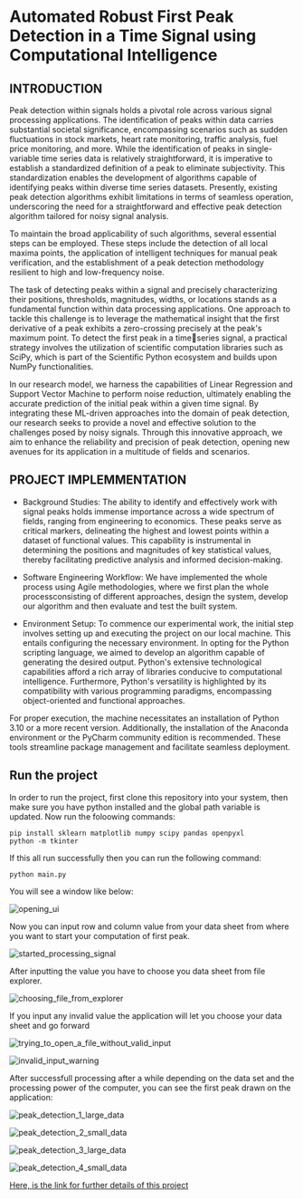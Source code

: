 # Automated Robust First Peak Detection in a Time Signal using Computational Intelligence

## INTRODUCTION
Peak detection within signals holds a pivotal role across various signal processing applications. The identification of peaks within data carries substantial societal significance, encompassing scenarios such as 
sudden fluctuations in stock markets, heart rate monitoring, traffic analysis, fuel price monitoring, and more. While the identification of peaks in single-variable time series data is relatively straightforward, 
it is imperative to establish a standardized definition of a peak to eliminate subjectivity. This standardization enables the development of algorithms capable of identifying peaks within diverse time series 
datasets. Presently, existing peak detection algorithms exhibit limitations in terms of seamless operation, underscoring the need for a straightforward and effective peak detection algorithm tailored for noisy signal 
analysis. 

To maintain the broad applicability of such algorithms, several essential steps can be employed. These steps include 
the detection of all local maxima points, the application of intelligent techniques for manual peak verification, and the establishment of a peak detection methodology resilient to 
high and low-frequency noise.

The task of detecting peaks within a signal and precisely characterizing their positions, thresholds, magnitudes, 
widths, or locations stands as a fundamental function within data processing applications. One approach to tackle this challenge is to leverage the mathematical insight that the first 
derivative of a peak exhibits a zero-crossing precisely at the peak's maximum point. To detect the first peak in a timeseries signal, a practical strategy involves the utilization of 
scientific computation libraries such as SciPy, which is part of the Scientific Python ecosystem and builds upon NumPy 
functionalities.

In our research model, we harness the capabilities of Linear Regression and Support Vector Machine to perform noise reduction, ultimately enabling the accurate prediction 
of the initial peak within a given time signal. By integrating these ML-driven approaches into the domain of peak detection, our research seeks to provide a novel and effective 
solution to the challenges posed by noisy signals. Through this innovative approach, we aim to enhance the reliability and precision of peak detection, opening new avenues for its 
application in a multitude of fields and scenarios.

## PROJECT IMPLEMMENTATION
- Background Studies:
 The ability to identify and effectively work with signal peaks holds immense importance across a wide spectrum of 
fields, ranging from engineering to economics. These peaks serve as critical markers, delineating the highest and lowest 
points within a dataset of functional values. This capability is instrumental in determining the positions and magnitudes of 
key statistical values, thereby facilitating predictive analysis and informed decision-making.

- Software Engineering Workflow:
 We have implemented the whole process using Agile methodologies, where we first plan the whole processconsisting of different approaches, design the system, 
develop our algorithm and then evaluate and test the built system.

- Environment Setup:
 To commence our experimental work, the initial step involves setting up and executing the project on our local 
machine. This entails configuring the necessary environment. In opting for the Python scripting language, we aimed to 
develop an algorithm capable of generating the desired output. Python's extensive technological capabilities afford a 
rich array of libraries conducive to computational intelligence. Furthermore, Python's versatility is highlighted 
by its compatibility with various programming paradigms, encompassing object-oriented and functional approaches.

For proper execution, the machine necessitates an installation of Python 3.10 or a more recent version. Additionally, the installation of the Anaconda environment or 
the PyCharm community edition is recommended. These tools streamline package management and facilitate seamless deployment.

## Run the project
In order to run the project, first clone this repository into your system, then make sure you have python installed and the global path variable is updated.
Now run the foloowing commands:

```
pip install sklearn matplotlib numpy scipy pandas openpyxl
python -m tkinter
```

If this all run successfully then you can run the following command:

```
python main.py
```

You will see a window like below:

![opening_ui](https://github.com/Mostainahmed/computational_intelligence/assets/20146137/65ee8c14-eb8c-46ea-9496-2250f909f45a)

Now you can input row and column value from your data sheet from where you want to start your computation of first peak.

![started_processing_signal](https://github.com/Mostainahmed/computational_intelligence/assets/20146137/70406205-83b7-4d17-aaf0-e2f60834d93e)


After inputting the value you have to choose you data sheet from file explorer.

![choosing_file_from_explorer](https://github.com/Mostainahmed/computational_intelligence/assets/20146137/6d7ef7bb-1566-402e-a647-591a6442d29c)


If you input any invalid value the application will let you choose your data sheet and go forward

![trying_to_open_a_file_without_valid_input](https://github.com/Mostainahmed/computational_intelligence/assets/20146137/9dfc9575-b968-41fd-a23c-7cb781c3b674)

![invalid_input_warning](https://github.com/Mostainahmed/computational_intelligence/assets/20146137/a148d548-aabb-4c48-9948-769bfd1cf924)

After successfull processing after a while depending on the data set and the processing power of the computer, you can see the first peak drawn on the application:


![peak_detection_1_large_data](https://github.com/Mostainahmed/computational_intelligence/assets/20146137/95dbfefd-a1db-42ad-b3b1-1de6e9aae763)

![peak_detection_2_small_data](https://github.com/Mostainahmed/computational_intelligence/assets/20146137/c277b02d-544f-491b-aa54-cdda5cd35bf0)

![peak_detection_3_large_data](https://github.com/Mostainahmed/computational_intelligence/assets/20146137/e0ab76dd-13c9-4956-b73e-dc9ca2e7882a)

![peak_detection_4_small_data](https://github.com/Mostainahmed/computational_intelligence/assets/20146137/dc7636e6-a011-44b9-a9d7-b9e6f31fa121)


[Here, is the link for further details of this project](https://github.com/Mostainahmed/computational_intelligence/blob/main/T2_COMP_2023.pdf)
